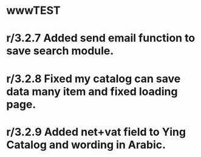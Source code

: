 # wwwTEST
# r/3.2.7 Added send email function to save search module.
# r/3.2.8 Fixed my catalog can save data many item and fixed loading page.
# r/3.2.9 Added net+vat field to Ying Catalog and wording in Arabic.

